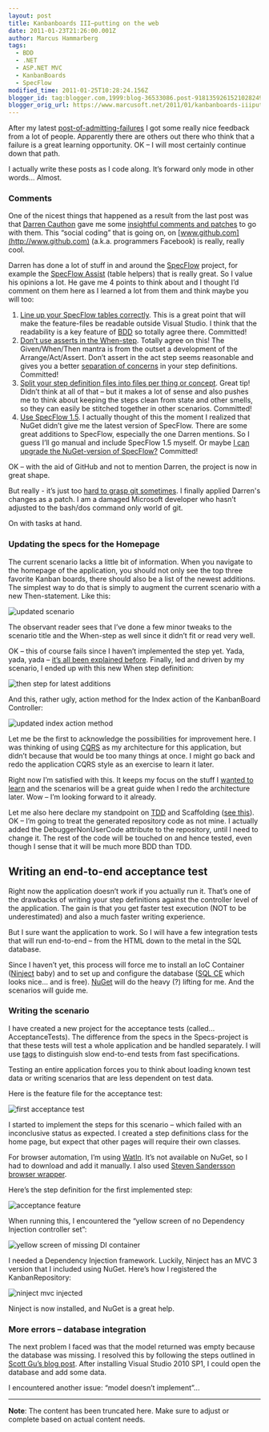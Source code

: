```yaml
---
layout: post
title: Kanbanboards III–putting on the web
date: 2011-01-23T21:26:00.001Z
author: Marcus Hammarberg
tags:
  - BDD
  - .NET
  - ASP.NET MVC
  - KanbanBoards
  - SpecFlow
modified_time: 2011-01-25T10:28:24.156Z
blogger_id: tag:blogger.com,1999:blog-36533086.post-9181359261521028249
blogger_orig_url: https://www.marcusoft.net/2011/01/kanbanboards-iiiputting-on-web.html
---
```


After my latest [post-of-admitting-failures](https://www.marcusoft.net/2011/01/kanbanboards-part-iitwo-step-forward.html) I got some really nice feedback from a lot of people. Apparently there are others out there who think that a failure is a great learning opportunity. OK – I will most certainly continue down that path.

I actually write these posts as I code along. It’s forward only mode in other words... Almost.

### Comments

One of the nicest things that happened as a result from the last post was that [Darren Cauthon](https://github.com/darrencauthon) gave me some [insightful comments and patches](https://github.com/marcusoftnet/KanbanBoards/pull/1) to go with them. This “social coding” that is going on, on [www.github.com](http://www.github.com) (a.k.a. programmers Facebook) is really, really cool.

Darren has done a lot of stuff in and around the [SpecFlow](http://www.specflow.org) project, for example the [SpecFlow Assist](https://github.com/techtalk/SpecFlow/tree/master/Runtime/Assist) (table helpers) that is really great. So I value his opinions a lot. He gave me 4 points to think about and I thought I’d comment on them here as I learned a lot from them and think maybe you will too:

1. [Line up your SpecFlow tables correctly](https://github.com/marcusoftnet/KanbanBoards/pull/1#commitcomment-244865). This is a great point that will make the feature-files be readable outside Visual Studio. I think that the readability is a key feature of [BDD](http://en.wikipedia.org/wiki/Behavior_Driven_Development) so totally agree there. Committed!
2. [Don’t use asserts in the When-step](https://github.com/marcusoftnet/KanbanBoards/pull/1#commitcomment-244868). Totally agree on this! The Given/When/Then mantra is from the outset a development of the Arrange/Act/Assert. Don’t assert in the act step seems reasonable and gives you a better [separation of concerns](http://en.wikipedia.org/wiki/Separation_of_concerns) in your step definitions. Committed!
3. [Split your step definition files into files per thing or concept](https://github.com/marcusoftnet/KanbanBoards/pull/1#commitcomment-244869). Great tip! Didn’t think at all of that – but it makes a lot of sense and also pushes me to think about keeping the steps clean from state and other smells, so they can easily be stitched together in other scenarios. Committed!
4. [Use SpecFlow 1.5](https://github.com/marcusoftnet/KanbanBoards/pull/1#commitcomment-244871). I actually thought of this the moment I realized that NuGet didn’t give me the latest version of SpecFlow. There are some great additions to SpecFlow, especially the one Darren mentions. So I guess I’ll go manual and include SpecFlow 1.5 myself. Or maybe [I can upgrade the NuGet-version of SpecFlow?](http://haacked.com/archive/2011/01/12/uploading-packages-to-the-nuget-gallery.aspx) Committed!

OK – with the aid of GitHub and not to mention Darren, the project is now in great shape.

But really - it’s just too [hard to grasp git sometimes](https://www.marcusoft.net/2011/01/how-to-apply-pull-request-on-github.html). I finally applied Darren's changes as a patch. I am a damaged Microsoft developer who hasn’t adjusted to the bash/dos command only world of git.

On with tasks at hand.

### Updating the specs for the Homepage

The current scenario lacks a little bit of information. When you navigate to the homepage of the application, you should not only see the top three favorite Kanban boards, there should also be a list of the newest additions. The simplest way to do that is simply to augment the current scenario with a new Then-statement. Like this:

![updated scenario](/img/updated-scenario_thumb.jpg)

The observant reader sees that I’ve done a few minor tweaks to the scenario title and the When-step as well since it didn’t fit or read very well.

OK – this of course fails since I haven’t implemented the step yet. Yada, yada, yada – [it’s all been explained before](https://www.marcusoft.net/2010/10/story-on-doing-outside-in-development.html). Finally, led and driven by my scenario, I ended up with this new When step definition:

![then step for latest additions](/img/then-step-for-latest-additions_thumb.jpg)

And this, rather ugly, action method for the Index action of the KanbanBoard Controller:

![updated index action method](/img/updated-index-action-method_thumb.jpg)

Let me be the first to acknowledge the possibilities for improvement here. I was thinking of using [CQRS](http://ncqrs.org/reference/) as my architecture for this application, but didn’t because that would be too many things at once. I might go back and redo the application CQRS style as an exercise to learn it later.

Right now I’m satisfied with this. It keeps my focus on the stuff I [wanted to learn](https://www.marcusoft.net/2011/01/developing-in-neta-new-era-has-begun.html) and the scenarios will be a great guide when I redo the architecture later. Wow – I’m looking forward to it already.

Let me also here declare my standpoint on [TDD](http://en.wikipedia.org/wiki/Test-driven_development) and Scaffolding ([see this](https://www.marcusoft.net/2011/01/tdd-and-scaffolding.html)). OK – I’m going to treat the generated repository code as not mine. I actually added the DebuggerNonUserCode attribute to the repository, until I need to change it. The rest of the code will be touched on and hence tested, even though I sense that it will be much more BDD than TDD.

## Writing an end-to-end acceptance test

Right now the application doesn’t work if you actually run it. That’s one of the drawbacks of writing your step definitions against the controller level of the application. The gain is that you get faster test execution (NOT to be underestimated) and also a much faster writing experience.

But I sure want the application to work. So I will have a few integration tests that will run end-to-end – from the HTML down to the metal in the SQL database.

Since I haven’t yet, this process will force me to install an IoC Container ([Ninject](http://ninject.org/) baby) and to set up and configure the database ([SQL CE](http://weblogs.asp.net/scottgu/archive/2011/01/11/vs-2010-sp1-and-sql-ce.aspx) which looks nice... and is free). [NuGet](http://nuget.org) will do the heavy (?) lifting for me. And the scenarios will guide me.

### Writing the scenario

I have created a new project for the acceptance tests (called... AcceptanceTests). The difference from the specs in the Specs-project is that these tests will test a whole application and be handled separately. I will use [tags](https://www.marcusoft.net/2010/12/using-tags-in-specflow-features.html) to distinguish slow end-to-end tests from fast specifications.

Testing an entire application forces you to think about loading known test data or writing scenarios that are less dependent on test data.

Here is the feature file for the acceptance test:

![first acceptance test](/img/first-acceptancetest_thumb.jpg)

I started to implement the steps for this scenario – which failed with an inconclusive status as expected. I created a step definitions class for the home page, but expect that other pages will require their own classes.

For browser automation, I’m using [WatIn](http://watin.sourceforge.net/). It’s not available on NuGet, so I had to download and add it manually. I also used [Steven Sandersson browser wrapper](https://github.com/SteveSanderson/GuestbookDemo/blob/master/Guestbook.Spec/Steps/Infrastructure/WebBrowser.cs).

Here’s the step definition for the first implemented step:

![acceptance feature](/img/acceptance-feature_thumb.jpg)

When running this, I encountered the “yellow screen of no Dependency Injection controller set”:

![yellow screen of missing DI container](/img/yellow-screen-of-missing-di-containe%255B2%255D.jpg)

I needed a Dependency Injection framework. Luckily, Ninject has an MVC 3 version that I included using NuGet. Here’s how I registered the KanbanRepository:

![ninject mvc injected](/img/ninject-mvc-injected_thumb.jpg)

Ninject is now installed, and NuGet is a great help.

### More errors – database integration

The next problem I faced was that the model returned was empty because the database was missing. I resolved this by following the steps outlined in [Scott Gu’s blog post](http://weblogs.asp.net/scottgu/archive/2011/01/11/vs-2010-sp1-and-sql-ce.aspx). After installing Visual Studio 2010 SP1, I could open the database and add some data.

I encountered another issue: “model doesn’t implement”...

---

**Note**: The content has been truncated here. Make sure to adjust or complete based on actual content needs.
